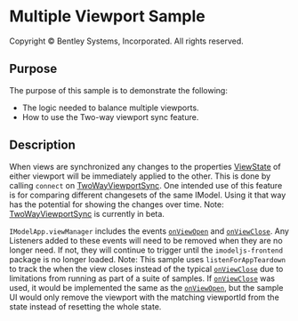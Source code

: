 # Multiple Viewport Sample

Copyright © Bentley Systems, Incorporated. All rights reserved.

## Purpose

The purpose of this sample is to demonstrate the following:

* The logic needed to balance multiple viewports.
* How to use the Two-way viewport sync feature.

## Description

When views are synchronized any changes to the properties [ViewState](https://www.imodeljs.org/reference/imodeljs-frontend/views/viewstate/) of either viewport will be immediately applied to the other.  This is done by calling `connect` on [TwoWayViewportSync](https://www.imodeljs.org/reference/imodeljs-frontend/views/twowayviewportsync). One intended use of this feature is for comparing different changesets of the same IModel. Using it that way has the potential for showing the changes over time.
Note: [TwoWayViewportSync](https://www.imodeljs.org/reference/imodeljs-frontend/views/twowayviewportsync) is currently in beta.

`IModelApp.viewManager` includes the events [`onViewOpen`](https://www.imodeljs.org/reference/imodeljs-frontend/views/viewmanager/onviewopen/) and [`onViewClose`](https://www.imodeljs.org/reference/imodeljs-frontend/views/viewmanager/onviewclose/).  Any Listeners added to these events will need to be removed when they are no longer need. If not, they will continue to trigger until the `imodeljs-frontend` package is no longer loaded.
Note: This sample uses `listenForAppTeardown` to track the when the view closes instead of the typical [`onViewClose`](https://www.imodeljs.org/reference/imodeljs-frontend/views/viewmanager/onviewclose/) due to limitations from running as part of a suite of samples.  If [`onViewClose`](https://www.imodeljs.org/reference/imodeljs-frontend/views/viewmanager/onviewclose/) was used, it would be implemented the same as the [`onViewOpen`](https://www.imodeljs.org/reference/imodeljs-frontend/views/viewmanager/onviewopen/), but the sample UI would only remove the viewport with the matching viewportId from the state instead of resetting the whole state.
